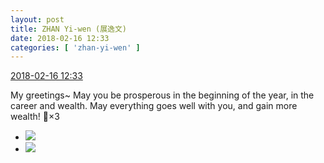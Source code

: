 ```yaml
---
layout: post
title: ZHAN Yi-wen (展逸文)
date: 2018-02-16 12:33
categories: [ 'zhan-yi-wen' ]
---
```


<div class="weibo-info">
  <a href="https://weibo.com/6108090526/G3mR6wIUp">2018-02-16 12:33</a>
</div>

My greetings~ May you be prosperous in the beginning of the year, in the career and wealth. May everything goes well with you, and gain more wealth! :tada:×3

<!-- more -->

<ul class="weibo-pic-list-1">
  <li class="weibo-pic">
    <a href="http://wx2.sinaimg.cn/mw690/006FmVn8gy1foi6ho8rd2j322o3404qv.jpg"><img src="http://wx2.sinaimg.cn/thumb150/006FmVn8gy1foi6ho8rd2j322o3404qv.jpg"/></a>
  </li>
  <li class="weibo-pic">
    <a href="http://wx4.sinaimg.cn/mw690/006FmVn8gy1foi6i4qbi4j322o340b2f.jpg"><img src="http://wx4.sinaimg.cn/thumb150/006FmVn8gy1foi6i4qbi4j322o340b2f.jpg"/></a>
  </li>
</ul>
